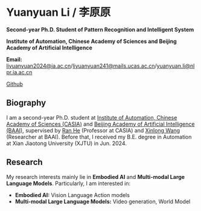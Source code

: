 # Yuanyuan Li / 李原原

**Second-year Ph.D. Student of Pattern Recognition and Intelligent System**

**Institute of Automation, Chinese Academy of Sciences and Beijing Academy of Artificial Intelligence**

**Email:** liyuanyuan2024@ia.ac.cn/liyuanyuan241@mails.ucas.ac.cn/yuanyuan.li@nlpr.ia.ac.cn

[Github](https://github.com/Yuanyuan-Lee)

## Biography

I am a second-year Ph.D. student at [Institute of Automation, Chinese Academy of Sciences (CASIA)](http://www.ia.ac.cn/) and [Beijing Academy of Artificial Intelligence (BAAI)](https://www.baai.ac.cn/), supervised by [Ran He](https://people.ucas.ac.cn/~heran) (Professor at CASIA) and [Xinlong Wang](https://www.xloong.wang/) (Researcher at BAAI). Before that, I received my B.E. degree in Automation at Xian Jiaotong University (XJTU) in Jun. 2024.

## Research

My research interests mainly lie in **Embodied AI** and **Multi-modal Large Language Models**. Particularly, I am interested in:

- **Embodied AI:** Vision Language Action models
- **Multi-modal Large Language Models:** Video generation, World Model
